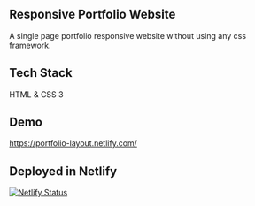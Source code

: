 ## Responsive Portfolio Website
A single page portfolio responsive website without using any css framework.

## Tech Stack
HTML & CSS 3

## Demo
https://portfolio-layout.netlify.com/

## Deployed in Netlify
[![Netlify Status](https://api.netlify.com/api/v1/badges/efe0c7e6-299e-4fd0-9650-2ba17d769e18/deploy-status)](https://app.netlify.com/sites/portfolio-layout/deploys)
